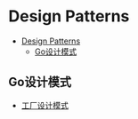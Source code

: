 # Design Patterns
- [Design Patterns](#design-patterns)
  - [Go设计模式](#go设计模式)
## Go设计模式
- [工厂设计模式](https://github.com/curpointer/design-pattern/tree/main/create/transport/README.md)
